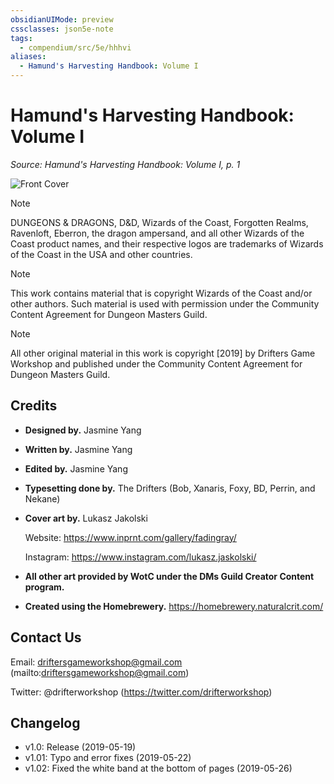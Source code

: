 ```yaml
---
obsidianUIMode: preview
cssclasses: json5e-note
tags:
  - compendium/src/5e/hhhvi
aliases:
  - Hamund's Harvesting Handbook: Volume I
---
```

# Hamund's Harvesting Handbook: Volume I
*Source: Hamund's Harvesting Handbook: Volume I, p. 1* 

![Front Cover](https://raw.githubusercontent.com/TheGiddyLimit/homebrew/master/_img/HHH/HHHVI/Cover-Full.webp#center)

> [!note]
> DUNGEONS & DRAGONS, D&D, Wizards of the Coast, Forgotten Realms, Ravenloft, Eberron, the dragon ampersand, and all other Wizards of the Coast product names, and their respective logos are trademarks of Wizards of the Coast in the USA and other countries.

> [!note]
> This work contains material that is copyright Wizards of the Coast and/or other authors. Such material is used with permission under the Community Content Agreement for Dungeon Masters Guild.

> [!note]
> All other original material in this work is copyright [2019] by Drifters Game Workshop and published under the Community Content Agreement for Dungeon Masters Guild.

## Credits

- **Designed by.** Jasmine Yang  
- **Written by.** Jasmine Yang  
- **Edited by.** Jasmine Yang  
- **Typesetting done by.** The Drifters (Bob, Xanaris, Foxy, BD, Perrin, and Nekane)  
- **Cover art by.** Lukasz Jakolski  

    Website: https://www.inprnt.com/gallery/fadingray/  

    Instagram: https://www.instagram.com/lukasz.jaskolski/  
- **All other art provided by WotC under the DMs Guild Creator Content program.**  
- **Created using the Homebrewery.** https://homebrewery.naturalcrit.com/  

## Contact Us

Email: driftersgameworkshop@gmail.com (mailto:driftersgameworkshop@gmail.com)

Twitter: @drifterworkshop (https://twitter.com/drifterworkshop)

## Changelog

- v1.0: Release (2019-05-19)  
- v1.01: Typo and error fixes (2019-05-22)  
- v1.02: Fixed the white band at the bottom of pages (2019-05-26)
